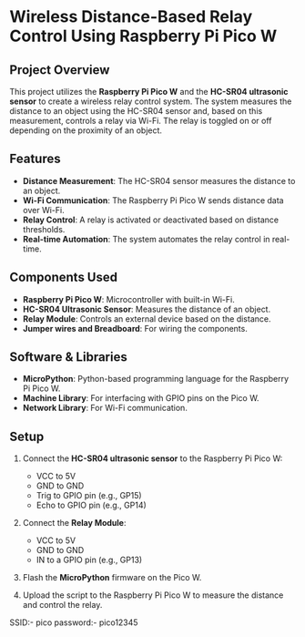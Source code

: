 # Wireless Distance-Based Relay Control Using Raspberry Pi Pico W

## Project Overview

This project utilizes the **Raspberry Pi Pico W** and the **HC-SR04 ultrasonic sensor** to create a wireless relay control system. The system measures the distance to an object using the HC-SR04 sensor and, based on this measurement, controls a relay via Wi-Fi. The relay is toggled on or off depending on the proximity of an object.

## Features

- **Distance Measurement**: The HC-SR04 sensor measures the distance to an object.
- **Wi-Fi Communication**: The Raspberry Pi Pico W sends distance data over Wi-Fi.
- **Relay Control**: A relay is activated or deactivated based on distance thresholds.
- **Real-time Automation**: The system automates the relay control in real-time.

## Components Used

- **Raspberry Pi Pico W**: Microcontroller with built-in Wi-Fi.
- **HC-SR04 Ultrasonic Sensor**: Measures the distance of an object.
- **Relay Module**: Controls an external device based on the distance.
- **Jumper wires and Breadboard**: For wiring the components.

## Software & Libraries

- **MicroPython**: Python-based programming language for the Raspberry Pi Pico W.
- **Machine Library**: For interfacing with GPIO pins on the Pico W.
- **Network Library**: For Wi-Fi communication.

## Setup

1. Connect the **HC-SR04 ultrasonic sensor** to the Raspberry Pi Pico W:
   - VCC to 5V
   - GND to GND
   - Trig to GPIO pin (e.g., GP15)
   - Echo to GPIO pin (e.g., GP14)

2. Connect the **Relay Module**:
   - VCC to 5V
   - GND to GND
   - IN to a GPIO pin (e.g., GP13)

3. Flash the **MicroPython** firmware on the Pico W.

4. Upload the script to the Raspberry Pi Pico W to measure the distance and control the relay.

SSID:- pico
password:- pico12345

